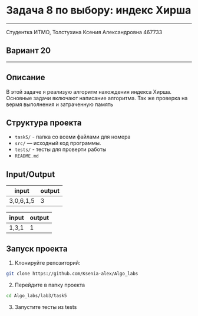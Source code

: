 # Задача 8 по выбору: индекс Хирша
___
Студентка ИТМО, Толстухина Ксения Александровна 467733

## Вариант 20
___

## Описание
В этой задаче я реализую алгоритм нахождения индекса Хирша.
Основные задачи включают написание алгоритма.
Так же проверка на вермя выполнения и затраченную память

## Структура проекта
- `task5/` - папка со всеми файлами для номера
- `src/` — исходный код программы.
- `tests/` - тесты для проверти работы
- `README.md`

## Input/Output
| input | output |
|-------|--------|
|3,0,6,1,5 | 3 |

| input | output |
|-------|-----|
| 1,3,1 | 1 | 

## Запуск проекта
1. Клонируйте репозиторий:
```bash
git clone https://github.com/Ksenia-alex/Algo_labs
```

2. Перейдите в папку проекта
```bash
cd Algo_labs/lab3/task5
```

3. Запустите тесты из tests
